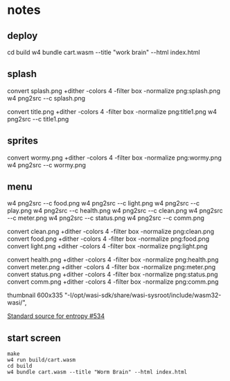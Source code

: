 # notes

## deploy
cd build
w4 bundle cart.wasm --title "work brain" --html index.html

## splash
convert splash.png +dither -colors 4 -filter box -normalize png:splash.png
w4 png2src --c splash.png

convert title.png +dither -colors 4 -filter box -normalize png:title1.png
w4 png2src --c title1.png

## sprites
convert wormy.png +dither -colors 4 -filter box -normalize png:wormy.png
w4 png2src --c wormy.png

## menu
w4 png2src --c food.png
w4 png2src --c light.png
w4 png2src --c play.png
w4 png2src --c health.png
w4 png2src --c clean.png
w4 png2src --c meter.png
w4 png2src --c status.png
w4 png2src --c comm.png

convert clean.png +dither -colors 4 -filter box -normalize png:clean.png
convert food.png +dither -colors 4 -filter box -normalize png:food.png
convert light.png +dither -colors 4 -filter box -normalize png:light.png


convert health.png +dither -colors 4 -filter box -normalize png:health.png
convert meter.png +dither -colors 4 -filter box -normalize png:meter.png
convert status.png +dither -colors 4 -filter box -normalize png:status.png
convert comm.png +dither -colors 4 -filter box -normalize png:comm.png

thumbnail 600x335
      "-I/opt/wasi-sdk/share/wasi-sysroot/include/wasm32-wasi/",


[Standard source for entropy #534](https://github.com/aduros/wasm4/issues/534)

<!-- ![alt as seen on bluesky](https://github.com/darkoverlordofdata/demonic/blob/main/use-case-1.png?raw=true) -->

## start screen



```
make
w4 run build/cart.wasm
cd build
w4 bundle cart.wasm --title "Worm Brain" --html index.html
```